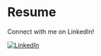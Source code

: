 # Resume

Connect with me on LinkedIn!

[![LinkedIn](https://img.shields.io/badge/LinkedIn-Profile-blue?logo=linkedin)](https://www.linkedin.com/in/ryanabrego/)
